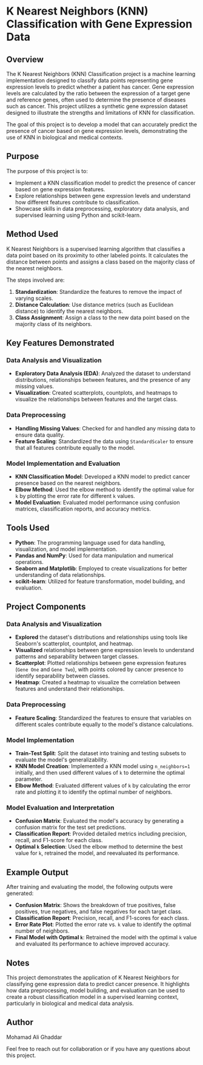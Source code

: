 # K Nearest Neighbors (KNN) Classification with Gene Expression Data

## Overview

The K Nearest Neighbors (KNN) Classification project is a machine learning implementation designed to classify data points representing gene expression levels to predict whether a patient has cancer. Gene expression levels are calculated by the ratio between the expression of a target gene and reference genes, often used to determine the presence of diseases such as cancer. This project utilizes a synthetic gene expression dataset designed to illustrate the strengths and limitations of KNN for classification.

The goal of this project is to develop a model that can accurately predict the presence of cancer based on gene expression levels, demonstrating the use of KNN in biological and medical contexts.

## Purpose

The purpose of this project is to:

- Implement a KNN classification model to predict the presence of cancer based on gene expression features.
- Explore relationships between gene expression levels and understand how different features contribute to classification.
- Showcase skills in data preprocessing, exploratory data analysis, and supervised learning using Python and scikit-learn.

## Method Used

K Nearest Neighbors is a supervised learning algorithm that classifies a data point based on its proximity to other labeled points. It calculates the distance between points and assigns a class based on the majority class of the nearest neighbors.

The steps involved are:

1. **Standardization**: Standardize the features to remove the impact of varying scales.
2. **Distance Calculation**: Use distance metrics (such as Euclidean distance) to identify the nearest neighbors.
3. **Class Assignment**: Assign a class to the new data point based on the majority class of its neighbors.

## Key Features Demonstrated

### Data Analysis and Visualization

- **Exploratory Data Analysis (EDA)**: Analyzed the dataset to understand distributions, relationships between features, and the presence of any missing values.
- **Visualization**: Created scatterplots, countplots, and heatmaps to visualize the relationships between features and the target class.

### Data Preprocessing

- **Handling Missing Values**: Checked for and handled any missing data to ensure data quality.
- **Feature Scaling**: Standardized the data using `StandardScaler` to ensure that all features contribute equally to the model.

### Model Implementation and Evaluation

- **KNN Classification Model**: Developed a KNN model to predict cancer presence based on the nearest neighbors.
- **Elbow Method**: Used the elbow method to identify the optimal value for `k` by plotting the error rate for different `k` values.
- **Model Evaluation**: Evaluated model performance using confusion matrices, classification reports, and accuracy metrics.

## Tools Used

- **Python**: The programming language used for data handling, visualization, and model implementation.
- **Pandas and NumPy**: Used for data manipulation and numerical operations.
- **Seaborn and Matplotlib**: Employed to create visualizations for better understanding of data relationships.
- **scikit-learn**: Utilized for feature transformation, model building, and evaluation.

## Project Components

### Data Analysis and Visualization

- **Explored** the dataset's distributions and relationships using tools like Seaborn's scatterplot, countplot, and heatmap.
- **Visualized** relationships between gene expression levels to understand patterns and separability between target classes.
- **Scatterplot**: Plotted relationships between gene expression features (`Gene One` and `Gene Two`), with points colored by cancer presence to identify separability between classes.
- **Heatmap**: Created a heatmap to visualize the correlation between features and understand their relationships.

### Data Preprocessing

- **Feature Scaling**: Standardized the features to ensure that variables on different scales contribute equally to the model's distance calculations.

### Model Implementation

- **Train-Test Split**: Split the dataset into training and testing subsets to evaluate the model's generalizability.
- **KNN Model Creation**: Implemented a KNN model using `n_neighbors=1` initially, and then used different values of `k` to determine the optimal parameter.
- **Elbow Method**: Evaluated different values of `k` by calculating the error rate and plotting it to identify the optimal number of neighbors.

### Model Evaluation and Interpretation

- **Confusion Matrix**: Evaluated the model's accuracy by generating a confusion matrix for the test set predictions.
- **Classification Report**: Provided detailed metrics including precision, recall, and F1-score for each class.
- **Optimal `k` Selection**: Used the elbow method to determine the best value for `k`, retrained the model, and reevaluated its performance.

## Example Output

After training and evaluating the model, the following outputs were generated:

- **Confusion Matrix**: Shows the breakdown of true positives, false positives, true negatives, and false negatives for each target class.
- **Classification Report**: Precision, recall, and F1-scores for each class.
- **Error Rate Plot**: Plotted the error rate vs. `k` value to identify the optimal number of neighbors.
- **Final Model with Optimal `k`**: Retrained the model with the optimal `k` value and evaluated its performance to achieve improved accuracy.

## Notes

This project demonstrates the application of K Nearest Neighbors for classifying gene expression data to predict cancer presence. It highlights how data preprocessing, model building, and evaluation can be used to create a robust classification model in a supervised learning context, particularly in biological and medical data analysis.

## Author

Mohamad Ali Ghaddar

Feel free to reach out for collaboration or if you have any questions about this project.

